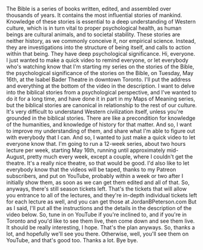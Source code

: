  The Bible is a series of books written, edited, and assembled over thousands of years. It contains the most influential stories of mankind. Knowledge of these stories is essential to a deep understanding of Western culture, which is in turn vital to proper psychological health, as human beings are cultural animals, and to societal stability. These stories are neither history, as we commonly conceive it, nor empirical science. Instead, they are investigations into the structure of being itself, and calls to action within that being. They have deep psychological significance. Hi, everyone. I just wanted to make a quick video to remind everyone, or let everybody who's watching know that I'm starting my series on the stories of the Bible, the psychological significance of the stories on the Bible, on Tuesday, May 16th, at the Isabel Bader Theatre in downtown Toronto. I'll put the address and everything at the bottom of the video in the description. I want to delve into the biblical stories from a psychological perspective, and I've wanted to do it for a long time, and have done it in part in my Maps of Meaning series, but the biblical stories are canonical in relationship to the rest of our culture. It's very difficult to understand Western civilization itself, unless you're grounded in the biblical stories. There are like a precondition for knowledge of the humanities, and knowledge of history for that matter. And so, I want to improve my understanding of them, and share what I'm able to figure out with everybody that I can. And so, I wanted to just make a quick video to let everyone know that. I'm going to run a 12-week series, about two hours lecture per week, starting May 16th, running until approximately mid-August, pretty much every week, except a couple, where I couldn't get the theatre. It's a really nice theatre, so that would be good. I'd also like to let everybody know that the videos will be taped, thanks to my Patreon subscribers, and put on YouTube, probably within a week or two after I initially show them, as soon as we can get them edited and all of that. So, anyways, there's still season tickets left. That's the tickets that will allow you entrance to all of the lectures, and they're in-depth individual tickets left for each lecture as well, and you can get those at JordanBPeterson.com But as I said, I'll put all the instructions and the details in the description of the video below. So, tune in on YouTube if you're inclined to, and if you're in Toronto and you'd like to see them live, then come down and see them live. It should be really interesting, I hope. That's the plan anyways. So, thanks a lot, and hopefully we'll see you there. Otherwise, well, you'll see them on YouTube, and that's good too. Thanks a lot. Bye bye.